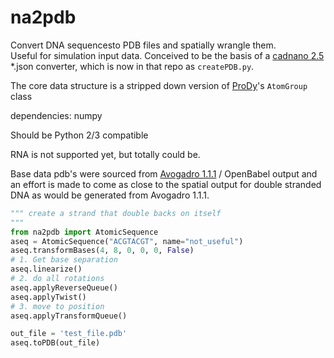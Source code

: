 # na2pdb
Convert DNA sequencesto PDB files and spatially wrangle them.  
Useful for simulation input data.
Conceived to be the basis of a [cadnano 2.5](https://github.com/cadnano/cadnano2.5) 
*.json converter, which is now in that repo as `createPDB.py`.

The core data structure is a stripped down version of [ProDy](http://prody.csb.pitt.edu/index.html)'s
`AtomGroup` class

dependencies: numpy

Should be Python 2/3 compatible

RNA is not supported yet, but totally could be.

Base data pdb's were sourced from [Avogadro 1.1.1](http://avogadro.cc/wiki/Main_Page) / 
OpenBabel output and an effort is made to come as close to the spatial output 
for double stranded DNA as would be generated from Avogadro 1.1.1.

```python
""" create a strand that double backs on itself
"""
from na2pdb import AtomicSequence
aseq = AtomicSequence("ACGTACGT", name="not_useful")
aseq.transformBases(4, 8, 0, 0, 0, False)
# 1. Get base separation
aseq.linearize()
# 2. do all rotations
aseq.applyReverseQueue()
aseq.applyTwist()
# 3. move to position
aseq.applyTransformQueue()

out_file = 'test_file.pdb'
aseq.toPDB(out_file)
```

